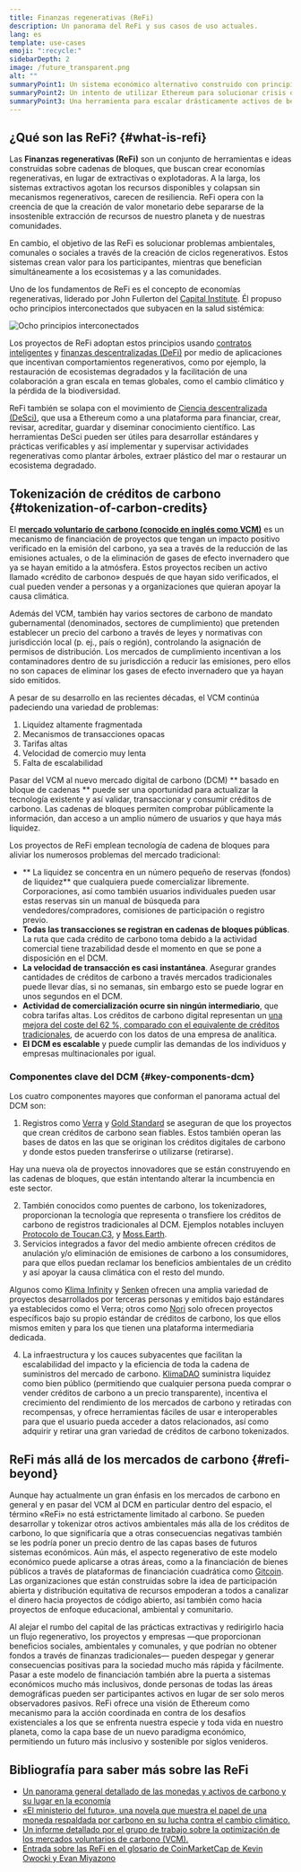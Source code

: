 ```yaml
---
title: Finanzas regenerativas (ReFi)
description: Un panorama del ReFi y sus casos de uso actuales.
lang: es
template: use-cases
emoji: ":recycle:"
sidebarDepth: 2
image: /future_transparent.png
alt: ""
summaryPoint1: Un sistema económico alternativo construido con principios regenerativos
summaryPoint2: Un intento de utilizar Ethereum para solucionar crisis de coordinación a escala global, como el cambio climático.
summaryPoint3: Una herramienta para escalar drásticamente activos de beneficio ecológico como créditos de carbon verificados.
---
```


## ¿Qué son las ReFi? {#what-is-refi}

Las **Finanzas regenerativas (ReFi)** son un conjunto de herramientas e ideas construidas sobre cadenas de bloques, que buscan crear economías regenerativas, en lugar de extractivas o explotadoras. A la larga, los sistemas extractivos agotan los recursos disponibles y colapsan sin mecanismos regenerativos, carecen de resiliencia. ReFi opera con la creencia de que la creación de valor monetario debe separarse de la insostenible extracción de recursos de nuestro planeta y de nuestras comunidades.

En cambio, el objetivo de las ReFi es solucionar problemas ambientales, comunales o sociales a través de la creación de ciclos regenerativos. Estos sistemas crean valor para los participantes, mientras que benefician simultáneamente a los ecosistemas y a las comunidades.

Uno de los fundamentos de ReFi es el concepto de economías regenerativas, liderado por John Fullerton del [Capital Institute](https://capitalinstitute.org). Él propuso ocho principios interconectados que subyacen en la salud sistémica:

![Ocho principios interconectados](./refi-regenerative-economy-diagram.png)

Los proyectos de ReFi adoptan estos principios usando [contratos inteligentes](/developers/docs/smart-contracts/) y [finanzas descentralizadas (DeFi)](/defi/) por medio de aplicaciones que incentivan comportamientos regenerativos, como por ejemplo, la restauración de ecosistemas degradados y la facilitación de una colaboración a gran escala en temas globales, como el cambio climático y la pérdida de la biodiversidad.

ReFi también se solapa con el movimiento de [Ciencia descentralizada (DeSci)](/desci/), que usa a Ethereum como a una plataforma para financiar, crear, revisar, acreditar, guardar y diseminar conocimiento científico. Las herramientas DeSci pueden ser útiles para desarrollar estándares y prácticas verificables y así implementar y supervisar actividades regenerativas como plantar árboles, extraer plástico del mar o restaurar un ecosistema degradado.

## Tokenización de créditos de carbono {#tokenization-of-carbon-credits}

El **[mercado voluntario de carbono (conocido en inglés como VCM)](https://climatefocus.com/so-what-voluntary-carbon-market-exactly/)** es un mecanismo de financiación de proyectos que tengan un impacto positivo verificado en la emisión del carbono, ya sea a través de la reducción de las emisiones actuales, o de la eliminación de gases de efecto invernadero que ya se hayan emitido a la atmósfera. Estos proyectos reciben un activo llamado «crédito de carbono» después de que hayan sido verificados, el cual pueden vender a personas y a organizaciones que quieran apoyar la causa climática.

Además del VCM, también hay varios sectores de carbono de mandato gubernamental (denominados, sectores de cumplimiento) que pretenden establecer un precio del carbono a través de leyes y normativas con jurisdicción local (p. ej., país o región), controlando la asignación de permisos de distribución. Los mercados de cumplimiento incentivan a los contaminadores dentro de su jurisdicción a reducir las emisiones, pero ellos no son capaces de eliminar los gases de efecto invernadero que ya hayan sido emitidos.

A pesar de su desarrollo en las recientes décadas, el VCM continúa padeciendo una variedad de problemas:

1. Liquidez altamente fragmentada
2. Mecanismos de transacciones opacas
3. Tarifas altas
4. Velocidad de comercio muy lenta
5. Falta de escalabilidad

Pasar del VCM al nuevo mercado digital de carbono (DCM) ** basado en bloque de cadenas ** puede ser una oportunidad para actualizar la tecnología existente y así validar, transaccionar y consumir créditos de carbono. Las cadenas de bloques permiten comprobar públicamente la información, dan acceso a un amplio número de usuarios y que haya más liquidez.

Los proyectos de ReFi emplean tecnología de cadena de bloques para aliviar los numerosos problemas del mercado tradicional:

- ** La liquidez se concentra en un número pequeño de reservas (fondos) de liquidez** que cualquiera puede comercializar libremente. Corporaciones, así como también usuarios individuales pueden usar estas reservas sin un manual de búsqueda para vendedores/compradores, comisiones de participación o registro previo.
- **Todas las transacciones se registran en cadenas de bloques públicas**. La ruta que cada crédito de carbono toma debido a la actividad comercial tiene trazabilidad desde el momento en que se pone a disposición en el DCM.
- **La velocidad de transacción es casi instantánea**. Asegurar grandes cantidades de créditos de carbono a través mercados tradicionales puede llevar días, si no semanas, sin embargo esto se puede lograr en unos segundos en el DCM.
- **Actividad de comercialización ocurre sin ningún intermediario**, que cobra tarifas altas. Los créditos de carbono digital representan un [ una mejora del coste del 62 %, comparado con el equivalente de créditos tradicionales](https://www.klimadao.finance/blog/klimadao-analysis-of-the-base-carbon-tonne), de acuerdo con los datos de una empresa de analítica.
- **El DCM es escalable** y puede cumplir las demandas de los individuos y empresas multinacionales por igual.

### Componentes clave del DCM {#key-components-dcm}

Los cuatro componentes mayores que conforman el panorama actual del DCM son:

1. Registros como [Verra](https://verra.org/project/vcs-program/registry-system/) y [ Gold Standard](https://www.goldstandard.org/) se aseguran de que los proyectos que crean créditos de carbono sean fiables. Estos también operan las bases de datos en las que se originan los créditos digitales de carbono y donde estos pueden transferirse o utilizarse (retirarse).

Hay una nueva ola de proyectos innovadores que se están construyendo en las cadenas de bloques, que están intentando alterar la incumbencia en este sector.

2. También conocidos como puentes de carbono, los tokenizadores, proporcionan la tecnología que representa o transfiere los créditos de carbono de registros tradicionales al DCM. Ejemplos notables incluyen [Protocolo de Toucan](https://toucan.earth/),[C3](https://c3.app/), y [Moss.Earth](https://moss.earth/).
3. Servicios integrados a favor del medio ambiente ofrecen créditos de anulación y/o eliminación de emisiones de carbono a los consumidores, para que ellos puedan reclamar los beneficios ambientales de un crédito y así apoyar la causa climática con el resto del mundo.

Algunos como [Klima Infinity](https://www.klimadao.finance/infinity) y [Senken](https://senken.io/) ofrecen una amplia variedad de proyectos desarrollados por terceras personas y emitidos bajo estándares ya establecidos como el Verra; otros como [Nori](https://nori.com/) solo ofrecen proyectos específicos bajo su propio estándar de créditos de carbono, los que ellos mismos emiten y para los que tienen una plataforma intermediaria dedicada.

4. La infraestructura y los cauces subyacentes que facilitan la escalabilidad del impacto y la eficiencia de toda la cadena de suministros del mercado de carbono. [KlimaDAO](http://klimadao.finance/) suministra liquidez como bien público (permitiendo que cualquier persona pueda comprar o vender créditos de carbono a un precio transparente), incentiva el crecimiento del rendimiento de los mercados de carbono y retiradas con recompensas, y ofrece herramientas fáciles de usar e interoperables para que el usuario pueda acceder a datos relacionados, así como adquirir y retirar una gran variedad de créditos de carbono tokenizados.

## ReFi más allá de los mercados de carbono {#refi-beyond}

Aunque hay actualmente un gran énfasis en los mercados de carbono en general y en pasar del VCM al DCM en particular dentro del espacio, el término «ReFi» no está estrictamente limitado al carbono. Se pueden desarrollar y tokenizar otros activos ambientales más alla de los créditos de carbono, lo que significaría que a otras consecuencias negativas también se les podría poner un precio dentro de las capas bases de futuros sistemas económicos. Aún más, el aspecto regenerativo de este modelo económico puede aplicarse a otras áreas, como a la financiación de bienes públicos a través de plataformas de financiación cuadrática como [Gitcoin](https://gitcoin.co/). Las organizaciones que están construidas sobre la idea de participación abierta y distribución equitativa de recursos empoderan a todos a canalizar el dinero hacia proyectos de código abierto, así también como hacia proyectos de enfoque educacional, ambiental y comunitario.

Al alejar el rumbo del capital de las prácticas extractivas y redirigirlo hacia un flujo regenerativo, los proyectos y empresas ―que proporcionan beneficios sociales, ambientales y comunales, y que podrían no obtener fondos a través de finanzas tradicionales― pueden despegar y generar consecuencias positivas para la sociedad mucho más rápida y fácilmente. Pasar a este modelo de financiación también abre la puerta a sistemas económicos mucho más inclusivos, donde personas de todas las áreas demográficas pueden ser participantes activos en lugar de ser solo meros observadores pasivos. ReFi ofrece una visión de Ethereum como mecanismo para la acción coordinada en contra de los desafíos existenciales a los que se enfrenta nuestra especie y toda vida en nuestro planeta, como la capa base de un nuevo paradigma económico, permitiendo un futuro más inclusivo y sostenible por siglos venideros.

## Bibliografía para saber más sobre las ReFi

- [Un panorama general detallado de las monedas y activos de carbono y su lugar en la economía](https://www.klimadao.finance/blog/the-vision-of-a-carbon-currency)
- [«El ministerio del futuro», una novela que muestra el papel de una moneda respaldada por carbono en su lucha contra el cambio climático.](https://en.wikipedia.org/wiki/The_Ministry_for_the_Future)
- [Un informe detallado por el grupo de trabajo sobre la optimización de los mercados voluntarios de carbono (VCM).](https://www.iif.com/Portals/1/Files/TSVCM_Report.pdf)
- [Entrada sobre las ReFi en el glosario de CoinMarketCap de Kevin Owocki y Evan Miyazono](https://coinmarketcap.com/alexandria/glossary/regenerative-finance-refi)
